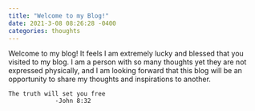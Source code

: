 ```yaml
---
title: "Welcome to my Blog!"
date: 2021-3-08 08:26:28 -0400
categories: thoughts
---
```

Welcome to my blog!
It feels I am extremely lucky and blessed that you visited to my blog.
I am a person with so many thoughts yet they are not expressed physically, 
and I am looking forward that this blog will be an opportunity to share my thoughts and inspirations to another.


```
The truth will set you free
             -John 8:32
```


